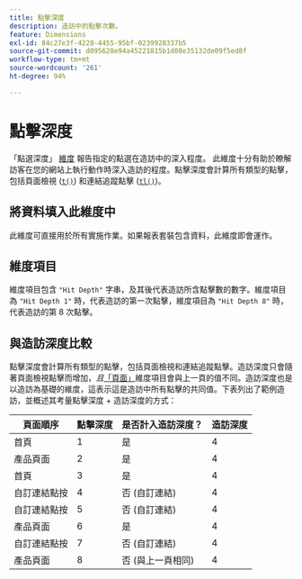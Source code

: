 ```yaml
---
title: 點擊深度
description: 造訪中的點擊次數。
feature: Dimensions
exl-id: 84c27e3f-4228-4455-95bf-0239928337b5
source-git-commit: d095628e94a45221815b1d08e35132de09f5ed8f
workflow-type: tm+mt
source-wordcount: '261'
ht-degree: 94%

---
```


# 點擊深度

「點選深度」 [維度](overview.md) 報告指定的點選在造訪中的深入程度。 此維度十分有助於瞭解訪客在您的網站上執行動作時深入造訪的程度。點擊深度會計算所有類型的點擊，包括頁面檢視 ([`t()`](/help/implement/vars/functions/t-method.md)) 和連結追蹤點擊 ([`tl()`](/help/implement/vars/functions/tl-method.md))。

## 將資料填入此維度中

此維度可直接用於所有實施作業。如果報表套裝包含資料，此維度即會運作。

## 維度項目

維度項目包含 `"Hit Depth"` 字串，及其後代表造訪所含點擊數的數字。維度項目為 `"Hit Depth 1"` 時，代表造訪的第一次點擊，維度項目為 `"Hit Depth 8"` 時，代表造訪的第 8 次點擊。

## 與造訪深度比較

點擊深度會計算所有類型的點擊，包括頁面檢視和連結追蹤點擊。造訪深度只會隨著頁面檢視點擊而增加，_且_[「頁面」](page.md)維度項目會與上一頁的值不同。造訪深度也是以造訪為基礎的維度，這表示這是造訪中所有點擊的共同值。下表列出了範例造訪，並概述其考量點擊深度 + 造訪深度的方式：

| 頁面順序 | 點擊深度 | 是否計入造訪深度？ | 造訪深度 |
| --- | --- | --- | --- |
| 首頁 | 1 | 是 | 4 |
| 產品頁面 | 2 | 是 | 4 |
| 首頁 | 3 | 是 | 4 |
| 自訂連結點按 | 4 | 否 (自訂連結) | 4 |
| 自訂連結點按 | 5 | 否 (自訂連結) | 4 |
| 產品頁面 | 6 | 是 | 4 |
| 自訂連結點按 | 7 | 否 (自訂連結) | 4 |
| 產品頁面 | 8 | 否 (與上一頁相同) | 4 |
